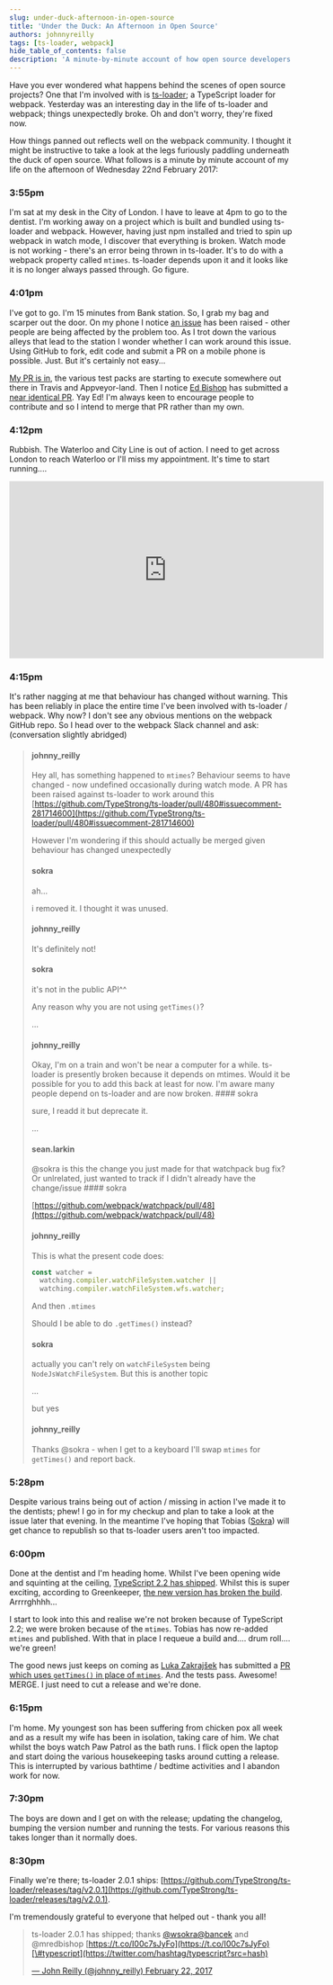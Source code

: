 ```yaml
---
slug: under-duck-afternoon-in-open-source
title: 'Under the Duck: An Afternoon in Open Source'
authors: johnnyreilly
tags: [ts-loader, webpack]
hide_table_of_contents: false
description: 'A minute-by-minute account of how open source developers fixed an issue with ts-loader and webpack, demonstrating the collaborative nature of the community.'
---
```


Have you ever wondered what happens behind the scenes of open source projects? One that I'm involved with is [ts-loader](https://github.com/typestrong/ts-loader); a TypeScript loader for webpack. Yesterday was an interesting day in the life of ts-loader and webpack; things unexpectedly broke. Oh and don't worry, they're fixed now.

<!--truncate-->

How things panned out reflects well on the webpack community. I thought it might be instructive to take a look at the legs furiously paddling underneath the duck of open source. What follows is a minute by minute account of my life on the afternoon of Wednesday 22nd February 2017:

### 3:55pm

I'm sat at my desk in the City of London. I have to leave at 4pm to go to the dentist. I'm working away on a project which is built and bundled using ts-loader and webpack. However, having just npm installed and tried to spin up webpack in watch mode, I discover that everything is broken. Watch mode is not working - there's an error being thrown in ts-loader. It's to do with a webpack property called `mtimes`. ts-loader depends upon it and it looks like it is no longer always passed through. Go figure.

### 4:01pm

I've got to go. I'm 15 minutes from Bank station. So, I grab my bag and scarper out the door. On my phone I notice [an issue](https://github.com/TypeStrong/ts-loader/issues/479) has been raised - other people are being affected by the problem too. As I trot down the various alleys that lead to the station I wonder whether I can work around this issue. Using GitHub to fork, edit code and submit a PR on a mobile phone is possible. Just. But it's certainly not easy...

[My PR is in](https://github.com/TypeStrong/ts-loader/pull/481), the various test packs are starting to execute somewhere out there in Travis and Appveyor-land. Then I notice [Ed Bishop](https://github.com/mredbishop) has submitted a [near identical PR](https://github.com/TypeStrong/ts-loader/pull/480). Yay Ed! I'm always keen to encourage people to contribute and so I intend to merge that PR rather than my own.

### 4:12pm

Rubbish. The Waterloo and City Line is out of action. I need to get across London to reach Waterloo or I'll miss my appointment. It's time to start running....

<iframe width="560" height="315" src="https://www.youtube.com/embed/4IBGernmtKA" frameBorder="0" allowFullScreen=""></iframe>

### 4:15pm

It's rather nagging at me that behaviour has changed without warning. This has been reliably in place the entire time I've been involved with ts-loader / webpack. Why now? I don't see any obvious mentions on the webpack GitHub repo. So I head over to the webpack Slack channel and ask: (conversation slightly abridged)

> #### johnny_reilly
>
> Hey all, has something happened to `mtimes`? Behaviour seems to have changed - now undefined occasionally during watch mode. A PR has been raised against ts-loader to work around this [https://github.com/TypeStrong/ts-loader/pull/480#issuecomment-281714600](https://github.com/TypeStrong/ts-loader/pull/480#issuecomment-281714600)
>
> However I'm wondering if this should actually be merged given behaviour has changed unexpectedly
>
> #### sokra
>
> ah...
>
> i removed it. I thought it was unused.
>
> #### johnny_reilly
>
> It's definitely not!
>
> #### sokra
>
> it's not in the public API^^
>
> Any reason why you are not using `getTimes()`?
>
> ...
>
> #### johnny_reilly
>
> Okay, I'm on a train and won't be near a computer for a while. ts-loader is presently broken because it depends on mtimes. Would it be possible for you to add this back at least for now. I'm aware many people depend on ts-loader and are now broken. #### sokra
>
> sure, I readd it but deprecate it.
>
> ...
>
> #### sean.larkin
>
> @sokra is this the change you just made for that watchpack bug fix? Or unlrelated, just wanted to track if I didn't already have the change/issue #### sokra
>
> [https://github.com/webpack/watchpack/pull/48](https://github.com/webpack/watchpack/pull/48)
>
> #### johnny_reilly
>
> This is what the present code does:
>
> ```js
> const watcher =
>   watching.compiler.watchFileSystem.watcher ||
>   watching.compiler.watchFileSystem.wfs.watcher;
> ```
>
> And then `.mtimes`
>
> Should I be able to do `.getTimes()` instead?
>
> #### sokra
>
> actually you can't rely on `watchFileSystem` being `NodeJsWatchFileSystem`. But this is another topic
>
> ...
>
> but yes
>
> #### johnny_reilly
>
> Thanks @sokra - when I get to a keyboard I'll swap `mtimes` for `getTimes()` and report back.

### 5:28pm

Despite various trains being out of action / missing in action I've made it to the dentists; phew! I go in for my checkup and plan to take a look at the issue later that evening. In the meantime I've hoping that Tobias ([Sokra](https://twitter.com/wsokra)) will get chance to republish so that ts-loader users aren't too impacted.

### 6:00pm

Done at the dentist and I'm heading home. Whilst I've been opening wide and squinting at the ceiling, [TypeScript 2.2 has shipped](https://blogs.msdn.microsoft.com/typescript/2017/02/22/announcing-typescript-2-2/). Whilst this is super exciting, according to Greenkeeper, [the new version has broken the build](https://github.com/TypeStrong/ts-loader/pull/483). Arrrrghhhh...

I start to look into this and realise we're not broken because of TypeScript 2.2; we were broken because of the `mtimes`. Tobias has now re-added `mtimes` and published. With that in place I requeue a build and.... drum roll.... we're green!

The good news just keeps on coming as [Luka Zakrajšek](https://twitter.com/bancek) has submitted a [PR which uses `getTimes()` in place of `mtimes`](https://github.com/TypeStrong/ts-loader/pull/482). And the tests pass. Awesome! MERGE. I just need to cut a release and we're done.

### 6:15pm

I'm home. My youngest son has been suffering from chicken pox all week and as a result my wife has been in isolation, taking care of him. We chat whilst the boys watch Paw Patrol as the bath runs. I flick open the laptop and start doing the various housekeeping tasks around cutting a release. This is interrupted by various bathtime / bedtime activities and I abandon work for now.

### 7:30pm

The boys are down and I get on with the release; updating the changelog, bumping the version number and running the tests. For various reasons this takes longer than it normally does.

### 8:30pm

Finally we're there; ts-loader 2.0.1 ships: [https://github.com/TypeStrong/ts-loader/releases/tag/v2.0.1](https://github.com/TypeStrong/ts-loader/releases/tag/v2.0.1).

I'm tremendously grateful to everyone that helped out - thank you all!

> ts-loader 2.0.1 has shipped; thanks [@wsokra](https://twitter.com/wSokra)[@bancek](https://twitter.com/bancek) and @mredbishop [https://t.co/I00c7sJyFo](https://t.co/I00c7sJyFo)[\#typescript](https://twitter.com/hashtag/typescript?src=hash)
>
> [— John Reilly (@johnny_reilly) February 22, 2017](https://twitter.com/johnny_reilly/status/834515296077627392)
